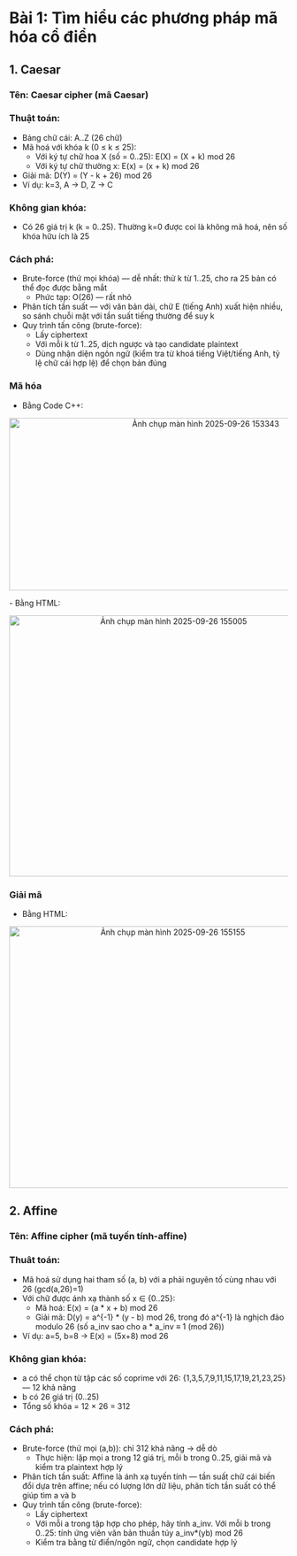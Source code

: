 # Bài 1: Tìm hiểu các phương pháp mã hóa cổ điển
## 1. Caesar
### Tên: Caesar cipher (mã Caesar)
### Thuật toán: 
- Bảng chữ cái: A..Z (26 chữ)
- Mã hoá với khóa k (0 ≤ k ≤ 25):
  - Với ký tự chữ hoa X (số = 0..25): E(X) = (X + k) mod 26
  - Với ký tự chữ thường x: E(x) = (x + k) mod 26
- Giải mã: D(Y) = (Y - k + 26) mod 26
- Ví dụ: k=3, A → D, Z → C
### Không gian khóa: 
- Có 26 giá trị k (k = 0..25). Thường k=0 được coi là không mã hoá, nên số khóa hữu ích là 25
### Cách phá:
- Brute-force (thử mọi khóa) — dễ nhất: thử k từ 1..25, cho ra 25 bản có thể đọc được bằng mắt
  - Phức tạp: O(26) — rất nhỏ
- Phân tích tần suất — với văn bản dài, chữ E (tiếng Anh) xuất hiện nhiều, so sánh chuỗi mật với tần suất tiếng thường để suy k
- Quy trình tấn công (brute-force):
  - Lấy ciphertext
  - Với mỗi k từ 1..25, dịch ngược và tạo candidate plaintext
  - Dùng nhận diện ngôn ngữ (kiểm tra từ khoá tiếng Việt/tiếng Anh, tỷ lệ chữ cái hợp lệ) để chọn bản đúng
### Mã hóa
- Bằng Code C++:
<p align="center"><img width="695" height="312" alt="Ảnh chụp màn hình 2025-09-26 153343" src="https://github.com/user-attachments/assets/1e9d1655-4811-4bde-94f3-4862d926c486" /> </p>
- Bằng HTML:
<p align="center"> <img width="579" height="472" alt="Ảnh chụp màn hình 2025-09-26 155005" src="https://github.com/user-attachments/assets/1edc5e6c-0fce-4480-b84b-a40ac7b5dea9" />
</p>

### Giải mã
- Bằng HTML:
<p align="center"> <img width="576" height="473" alt="Ảnh chụp màn hình 2025-09-26 155155" src="https://github.com/user-attachments/assets/9e4d4342-f819-499f-b2d8-bb640085a213" /> </p>

## 2. Affine
### Tên: Affine cipher (mã tuyến tính-affine)
### Thuât toán:
- Mã hoá sử dụng hai tham số (a, b) với a phải nguyên tố cùng nhau với 26 (gcd(a,26)=1)
- Với chữ được ánh xạ thành số x ∈ {0..25}:
  - Mã hoá: E(x) = (a * x + b) mod 26
  - Giải mã: D(y) = a^{-1} * (y - b) mod 26, trong đó a^{-1} là nghịch đảo modulo 26 (số a_inv sao cho a * a_inv ≡ 1 (mod 26))
- Ví dụ: a=5, b=8 → E(x) = (5x+8) mod 26
### Không gian khóa:
- a có thể chọn từ tập các số coprime với 26: {1,3,5,7,9,11,15,17,19,21,23,25} — 12 khả năng
- b có 26 giá trị (0..25)
- Tổng số khóa = 12 × 26 = 312
### Cách phá:
- Brute-force (thử mọi (a,b)): chỉ 312 khả năng → dễ dò
  - Thực hiện: lặp mọi a trong 12 giá trị, mỗi b trong 0..25, giải mã và kiểm tra plaintext hợp lý
- Phân tích tần suất: Affine là ánh xạ tuyến tính — tần suất chữ cái biến đổi dựa trên affine; nếu có lượng lớn dữ liệu, phân tích tần suất có thể giúp tìm a và b
- Quy trình tấn công (brute-force):
  - Lấy ciphertext
  - Với mỗi a trong tập hợp cho phép, hãy tính a_inv. Với mỗi b trong 0..25: tính ứng viên văn bản thuần túy a_inv*(yb) mod 26
  - Kiểm tra bằng từ điển/ngôn ngữ, chọn candidate hợp lý



